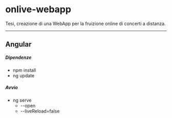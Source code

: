 onlive-webapp
============
Tesi, creazione di una WebApp per la fruizione online di concerti a distanza.

---

Angular
--------------
##### Dipendenze
- npm install
- ng update

##### Avvio
- ng serve
  - --open
  - --liveReload=false
